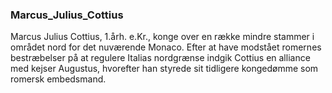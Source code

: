 ### Marcus_Julius_Cottius


Marcus Julius Cottius, 1.årh. e.Kr., konge over en række mindre stammer i området nord for det nuværende Monaco. Efter at have modstået romernes bestræbelser på at regulere Italias nordgrænse indgik Cottius en alliance med kejser Augustus, hvorefter han styrede sit tidligere kongedømme som romersk embedsmand.